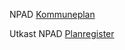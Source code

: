 NPAD [Kommuneplan](https://htmlpreview.github.io/?https://github.com/kartverket/prodspek_arealplan/blob/main/Kommuneplan/index.html)

Utkast NPAD [Planregister](https://htmlpreview.github.io/?https://github.com/kartverket/prodspek_arealplan/blob/main/Planregister/index.html)

